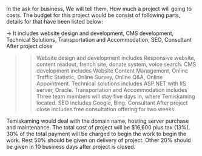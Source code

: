 In the ask for business, We will tell them, How much a project will going to costs. 
The budget for this project would be consist of following parts, details for that have been listed below:

->  It includes website design and development, CMS development, Technical Solutions, Transportation and Accommodation, SEO, Consultant After project close

>> Website design and development includes Responsive website, content readout, french site, donate system, voice search.
>> CMS development includes Website Content Management, Online Traffic Statistic, Online Survey, Online Q&A, Online Appointment.
>> Technical solutions includes ASP.NET with IIS server, Oracle.
>> Transportation and Accommodation includes Three team members will stay five days in, where Temiskaming located.
>> SEO includes Google, Bing.
>> Consultant After project close includes free consultation offering for  two weeks.

Temiskaming would deal with the domain name, hosting server purchase and maintenance.
The total cost of project will be $16,600 plus tax (13%). 30% of the total payment will be charged to begin the work to begin the work. Rest 50% should be given on delivery of project. Other 20% should be given in 10 business days after project is closed.
